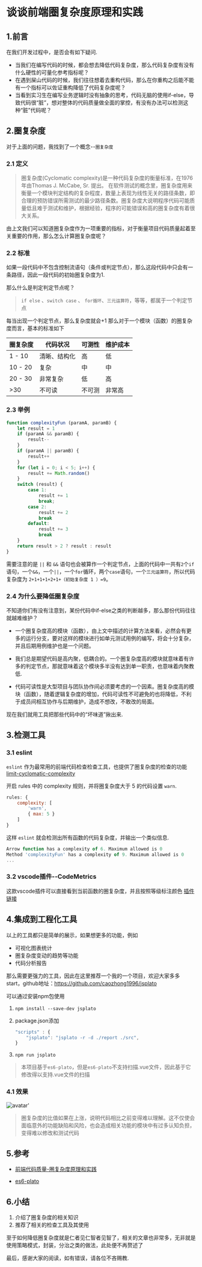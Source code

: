 # 谈谈前端圈复杂度原理和实践

## 1.前言

在我们开发过程中，是否会有如下疑问.

- 当我们在编写代码的时候，都会想去降低代码复杂度，那么代码复杂度有没有什么硬性的可量化参考指标呢？
- 在遇到屎山代码的时候，我们往往想着去重构代码，那么在你重构之后能不能有一个指标可以佐证重构降低了代码复杂度呢？
- 当看到实习生在编写业务逻辑时没有抽象的思考，代码无脑的使用if-else，导致代码很“脏”，想对整体的代码质量做全面的掌控，有没有办法可以检测这种“脏”代码呢？

## 2.圈复杂度

对于上面的问题，我找到了一个概念--`圈复杂度`

### 2.1 定义

>圈复杂度(Cyclomatic complexity)是一种代码复杂度的衡量标准，在1976年由Thomas J. McCabe, Sr. 提出。
在软件测试的概念里，圈复杂度用来衡量一个模块判定结构的复杂程度，数量上表现为线性无关的路径条数，即合理的预防错误所需测试的最少路径条数。圈复杂度大说明程序代码可能质量低且难于测试和维护，根据经验，程序的可能错误和高的圈复杂度有着很大关系。

由上文我们可以知道圈复杂度作为一项重要的指标，对于衡量项目代码质量起着至关重要的作用，那么怎么计算圈复杂度呢？

### 2.2 标准

如果一段代码中不包含控制流语句（条件或判定节点），那么这段代码中只会有一条路径，因此一段代码的初始圈复杂度为1.

那么什么是判定判定节点呢？

>`if else` 、`switch case` 、 `for循环`、`三元运算符`，等等，都属于一个判定节点

每当出现一个判定节点，那么复杂度就会+1
那么对于一个模块（函数）的圈复杂度而言，基本的标准如下

| 圈复杂度   | 代码状况    | 可测性    | 维护成本 |
| ----------| ------------|----------|----------|
| 1 - 10    | 清晰、结构化 | 高       | 低       |
| 10 - 20   | 复杂        | 中        | 中       |
| 20 - 30   | 非常复杂    | 低        | 高       |
| >30       | 不可读      | 不可测    | 非常高   |

### 2.3 举例

```javascript
function complexityFun (paramA, paramB) {
    let result = 1
    if (paramA && paramB) {
        result--
    }
    if (paramA || paramB) {
        result++
    }
    for (let i = 0; i < 5; i++) {
        result += Math.random()
    }
    switch (result) {
        case 1:
            result += 1
            break;
        case 2:
            result += 2
            break
        default:
            result += 3
            break
    }
    return result > 2 ? result : result
}
```

需要注意的是 `||` 和 `&&` 语句也会被算作一个判定节点，上面的代码中一共有`2`个`if`语句，一个`&&`，一个`||`，一个`for`循环，两个`case`语句，一个`三元运算符`，所以代码复杂度为 `2+1+1+1+2+1+（初始复杂度 1 ）=9`。

### 2.4 为什么要降低圈复杂度

不知道你们有没有注意到，某份代码中if-else之类的判断越多，那么那份代码往往就越难维护？

- 一个圈复杂度高的模块（函数），由上文中描述的计算方法来看，必然会有更多的运行分支，要对这样的模块进行如单元测试用例的编写，将会十分复杂，并且后期用例维护也是一个问题。

- 我们总是期望代码是高内聚，低耦合的。一个圈复杂度高的模块就意味着有许多的判定节点，那就意味着这个模块多半没有达到单一职责，也意味着内聚教低.

- 代码可读性是大型项目与团队协作间必须要考虑的一个因素。圈复杂度高的模块（函数），随着逻辑复杂度的增加，代码可读性不可避免的也将降低，不利于成员间相互协作与后期维护，造成不想改，不敢改的局面。

现在我们就用工具把那些代码中的“坏味道”揪出来.

## 3.检测工具

### 3.1 eslint

`eslint` 作为最常用的前端代码检查检查工具，也提供了圈复杂度的检查的功能[limit-cyclomatic-complexity](https://eslint.org/docs/rules/complexity#limit-cyclomatic-complexity)

开启 rules 中的 complexity 规则，并将圈复杂度大于 5 的代码设置 `warn`.

```javascript
rules: {
    complexity: [
        'warn',
        { max: 5 }
    ]
}
```

这样 `eslint` 就会检测出所有函数的代码复杂度，并输出一个类似信息.

```javascript
Arrow function has a complexity of 6. Maximum allowed is 0
Method 'complexityFun' has a complexity of 9. Maximum allowed is 0
...
```

### 3.2 vscode插件--CodeMetrics

这款vscode插件可以直接看到当前函数的圈复杂度，并且按照等级标注颜色
[插件链接](https://marketplace.visualstudio.com/items?itemName=kisstkondoros.vscode-codemetrics)

## 4.集成到工程化工具

以上的工具都只是简单的展示，如果想更多的功能，例如

- 可视化图表统计
- 圈复杂度变动的趋势等功能
- 代码分析报告

那么需要更强力的工具，因此在这里推荐一个我的一个项目，欢迎大家多多start，github地址：https://github.com/caozhong1996/jsplato

可以通过安装npm包使用

1. `npm install --save-dev jsplato`

2. package.json添加

    ```js
    "scripts" : {
        "jsplato": "jsplato -r -d ./report ./src",
    }
    ```

3. `npm run jsplato`

 >本项目基于`es6-plato`，但是`es6-plato`不支持扫描.vue文件，因此基于它修改得以支持.vue文件的扫描

### 4.1 效果

![avatar](https://cloud.githubusercontent.com/assets/954596/18904556/3a81efea-8524-11e6-8588-ad8f5a51b001.PNG)'

>圈复杂度的比值如果在上涨，说明代码相比之前变得难以理解。这不仅使会面临意外的功能缺陷和风险，也会造成相关功能的模块中有过多认知负担，变得难以修改和测试代码

## 5.参考

- [前端代码质量-圈复杂度原理和实践](https://juejin.im/post/6844903965792927751#heading-38)

- [es6-plato](https://github.com/the-simian/es6-plato)

## 6.小结

1. 介绍了圈复杂度的相关知识
2. 推荐了相关的检查工具及其使用

至于如何降低圈复杂度就是仁者见仁智者见智了，相关的文章也非常多，无非就是使用策略模式，封装，分治之类的做法，此处便不再赘述了

最后，感谢大家的阅读，如有错误，请各位不吝赐教.
